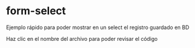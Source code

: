 # form-select
Ejemplo rápido para poder mostrar en un select el registro guardado en BD

Haz clic en el nombre del archivo para poder revisar el código
